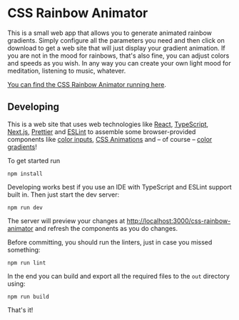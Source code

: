 CSS Rainbow Animator
====================

This is a small web app that allows you to generate animated rainbow gradients. Simply configure all the parameters you need and then click on download to get a web site that will just display your gradient animation. If you are not in the mood for rainbows, that's also fine, you can adjust colors and speeds as you wish. In any way you can create your own light mood for meditation, listening to music, whatever.

[You can find the CSS Rainbow Animator running here](https://bxt.github.io/css-rainbow-animator/).

Developing
----------

This is a web site that uses web technologies like [React](https://reactjs.org/), [TypeScript](https://www.typescriptlang.org/), [Next.js](https://nextjs.org/), [Prettier](https://prettier.io/) and [ESLint](https://eslint.org/) to assemble some browser-provided components like [color inputs](https://developer.mozilla.org/en-US/docs/Web/HTML/Element/input/color), [CSS Animations](https://developer.mozilla.org/en-US/docs/Web/CSS/CSS_Animations) and – of course – [color gradients](https://developer.mozilla.org/de/docs/Web/CSS/linear-gradient)!

To get started run

```shell
npm install
```

Developing works best if you use an IDE with TypeScript and ESLint support built in. Then just start the dev server:

```shell
npm run dev
```

The server will preview your changes at <http://localhost:3000/css-rainbow-animator> and refresh the components as you do changes.

Before committing, you should run the linters, just in case you missed something:

```shell
npm run lint
```

In the end you can build and export all the required files to the `out` directory using:

```shell
npm run build
```

That's it!
